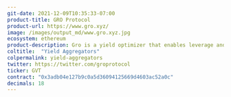 ```yaml
---
git-date: 2021-12-09T10:35:33-07:00
product-title: GRO Protocol
product-url: https://www.gro.xyz/
image: /images/output_md/www.gro.xyz.jpg
ecosystem: ethereum
product-description: Gro is a yield optimizer that enables leverage and protection through risk tranching.
coltitle:  "Yield Aggregators"
colpermalink: yield-aggregators
twitter: https://twitter.com/groprotocol
ticker: GVT
contract: "0x3adb04e127b9c0a5d36094125669d4603ac52a0c"
decimals: 18
---
```

